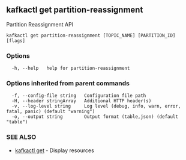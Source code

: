 ## kafkactl get partition-reassignment

Partition Reassignment API

```
kafkactl get partition-reassignment [TOPIC_NAME] [PARTITION_ID] [flags]
```

### Options

```
  -h, --help   help for partition-reassignment
```

### Options inherited from parent commands

```
  -f, --config-file string   Configuration file path
  -H, --header stringArray   Additional HTTP header(s)
  -v, --log-level string     Log level (debug, info, warn, error, fatal, panic) (default "warning")
  -o, --output string        Output format (table,json) (default "table")
```

### SEE ALSO

* [kafkactl get](kafkactl_get.md)	 - Display resources

